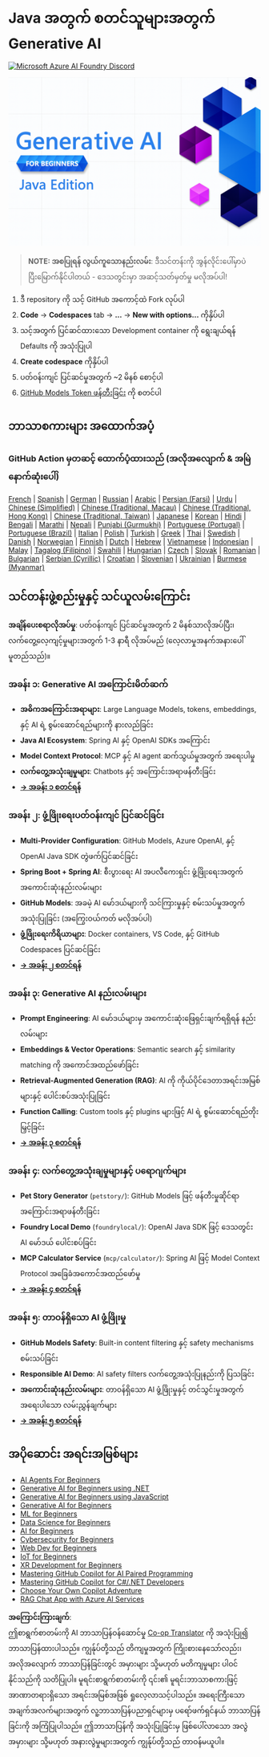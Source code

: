 <!--
CO_OP_TRANSLATOR_METADATA:
{
  "original_hash": "2ee0f50497c11d1941347ac61fb017a9",
  "translation_date": "2025-07-21T20:33:36+00:00",
  "source_file": "README.md",
  "language_code": "my"
}
-->
# Java အတွက် စတင်သူများအတွက် Generative AI  
[![Microsoft Azure AI Foundry Discord](https://dcbadge.limes.pink/api/server/ByRwuEEgH4)](https://discord.com/invite/ByRwuEEgH4)

![Generative AI for Beginners - Java Edition](../../translated_images/beg-genai-series.61edc4a6b2cc54284fa2d70eda26dc0ca2669e26e49655b842ea799cd6e16d2a.my.png)

> **NOTE: အစပြုရန် လွယ်ကူသောနည်းလမ်း**: ဒီသင်တန်းကို အွန်လိုင်းပေါ်မှာပဲ ပြီးမြောက်နိုင်ပါတယ် - ဒေသတွင်းမှာ အဆင့်သတ်မှတ်မှု မလိုအပ်ပါ!  
1. ဒီ repository ကို သင့် GitHub အကောင့်ထဲ Fork လုပ်ပါ  
2. **Code** → **Codespaces** tab → **...** → **New with options...** ကိုနှိပ်ပါ  
3. သင့်အတွက် ပြင်ဆင်ထားသော Development container ကို ရွေးချယ်ရန် Defaults ကို အသုံးပြုပါ  
4. **Create codespace** ကိုနှိပ်ပါ  
5. ပတ်ဝန်းကျင် ပြင်ဆင်မှုအတွက် ~2 မိနစ် စောင့်ပါ  
6. [GitHub Models Token ဖန်တီးခြင်း](./02-SetupDevEnvironment/README.md#step-2-create-a-github-personal-access-token) ကို စတင်ပါ  

## ဘာသာစကားများ အထောက်အပံ့

### GitHub Action မှတဆင့် ထောက်ပံ့ထားသည် (အလိုအလျောက် & အမြဲနောက်ဆုံးပေါ်)

[French](../fr/README.md) | [Spanish](../es/README.md) | [German](../de/README.md) | [Russian](../ru/README.md) | [Arabic](../ar/README.md) | [Persian (Farsi)](../fa/README.md) | [Urdu](../ur/README.md) | [Chinese (Simplified)](../zh/README.md) | [Chinese (Traditional, Macau)](../mo/README.md) | [Chinese (Traditional, Hong Kong)](../hk/README.md) | [Chinese (Traditional, Taiwan)](../tw/README.md) | [Japanese](../ja/README.md) | [Korean](../ko/README.md) | [Hindi](../hi/README.md) | [Bengali](../bn/README.md) | [Marathi](../mr/README.md) | [Nepali](../ne/README.md) | [Punjabi (Gurmukhi)](../pa/README.md) | [Portuguese (Portugal)](../pt/README.md) | [Portuguese (Brazil)](../br/README.md) | [Italian](../it/README.md) | [Polish](../pl/README.md) | [Turkish](../tr/README.md) | [Greek](../el/README.md) | [Thai](../th/README.md) | [Swedish](../sv/README.md) | [Danish](../da/README.md) | [Norwegian](../no/README.md) | [Finnish](../fi/README.md) | [Dutch](../nl/README.md) | [Hebrew](../he/README.md) | [Vietnamese](../vi/README.md) | [Indonesian](../id/README.md) | [Malay](../ms/README.md) | [Tagalog (Filipino)](../tl/README.md) | [Swahili](../sw/README.md) | [Hungarian](../hu/README.md) | [Czech](../cs/README.md) | [Slovak](../sk/README.md) | [Romanian](../ro/README.md) | [Bulgarian](../bg/README.md) | [Serbian (Cyrillic)](../sr/README.md) | [Croatian](../hr/README.md) | [Slovenian](../sl/README.md) | [Ukrainian](../uk/README.md) | [Burmese (Myanmar)](./README.md)

## သင်တန်းဖွဲ့စည်းမှုနှင့် သင်ယူလမ်းကြောင်း

**အချိန်ပေးစရာလိုအပ်မှု**: ပတ်ဝန်းကျင် ပြင်ဆင်မှုအတွက် 2 မိနစ်သာလိုအပ်ပြီး၊ လက်တွေ့လေ့ကျင့်မှုများအတွက် 1-3 နာရီ လိုအပ်မည် (လေ့လာမှုအနက်အနားပေါ်မူတည်သည်)။

### **အခန်း ၁: Generative AI အကြောင်းမိတ်ဆက်**
- **အဓိကအကြောင်းအရာများ**: Large Language Models, tokens, embeddings, နှင့် AI ရဲ့ စွမ်းဆောင်ရည်များကို နားလည်ခြင်း  
- **Java AI Ecosystem**: Spring AI နှင့် OpenAI SDKs အကြောင်း  
- **Model Context Protocol**: MCP နှင့် AI agent ဆက်သွယ်မှုအတွက် အရေးပါမှု  
- **လက်တွေ့အသုံးချမှုများ**: Chatbots နှင့် အကြောင်းအရာဖန်တီးခြင်း  
- **[→ အခန်း ၁ စတင်ရန်](./01-IntroToGenAI/README.md)**

### **အခန်း ၂: ဖွံ့ဖြိုးရေးပတ်ဝန်းကျင် ပြင်ဆင်ခြင်း**
- **Multi-Provider Configuration**: GitHub Models, Azure OpenAI, နှင့် OpenAI Java SDK တွဲဖက်ပြင်ဆင်ခြင်း  
- **Spring Boot + Spring AI**: စီးပွားရေး AI အပလီကေးရှင်း ဖွံ့ဖြိုးရေးအတွက် အကောင်းဆုံးနည်းလမ်းများ  
- **GitHub Models**: အခမဲ့ AI မော်ဒယ်များကို သင်ကြားမှုနှင့် စမ်းသပ်မှုအတွက် အသုံးပြုခြင်း (အကြွေးဝယ်ကတ် မလိုအပ်ပါ)  
- **ဖွံ့ဖြိုးရေးကိရိယာများ**: Docker containers, VS Code, နှင့် GitHub Codespaces ပြင်ဆင်ခြင်း  
- **[→ အခန်း ၂ စတင်ရန်](./02-SetupDevEnvironment/README.md)**

### **အခန်း ၃: Generative AI နည်းလမ်းများ**
- **Prompt Engineering**: AI မော်ဒယ်များမှ အကောင်းဆုံးဖြေရှင်းချက်ရရှိရန် နည်းလမ်းများ  
- **Embeddings & Vector Operations**: Semantic search နှင့် similarity matching ကို အကောင်အထည်ဖော်ခြင်း  
- **Retrieval-Augmented Generation (RAG)**: AI ကို ကိုယ်ပိုင်ဒေတာအရင်းအမြစ်များနှင့် ပေါင်းစပ်အသုံးပြုခြင်း  
- **Function Calling**: Custom tools နှင့် plugins များဖြင့် AI ရဲ့ စွမ်းဆောင်ရည်တိုးမြှင့်ခြင်း  
- **[→ အခန်း ၃ စတင်ရန်](./03-CoreGenerativeAITechniques/README.md)**

### **အခန်း ၄: လက်တွေ့အသုံးချမှုများနှင့် ပရောဂျက်များ**
- **Pet Story Generator** (`petstory/`): GitHub Models ဖြင့် ဖန်တီးမှုဆိုင်ရာ အကြောင်းအရာဖန်တီးခြင်း  
- **Foundry Local Demo** (`foundrylocal/`): OpenAI Java SDK ဖြင့် ဒေသတွင်း AI မော်ဒယ် ပေါင်းစပ်ခြင်း  
- **MCP Calculator Service** (`mcp/calculator/`): Spring AI ဖြင့် Model Context Protocol အခြေခံအကောင်အထည်ဖော်မှု  
- **[→ အခန်း ၄ စတင်ရန်](./04-PracticalSamples/README.md)**

### **အခန်း ၅: တာဝန်ရှိသော AI ဖွံ့ဖြိုးမှု**
- **GitHub Models Safety**: Built-in content filtering နှင့် safety mechanisms စမ်းသပ်ခြင်း  
- **Responsible AI Demo**: AI safety filters လက်တွေ့အသုံးပြုနည်းကို ပြသခြင်း  
- **အကောင်းဆုံးနည်းလမ်းများ**: တာဝန်ရှိသော AI ဖွံ့ဖြိုးမှုနှင့် တင်သွင်းမှုအတွက် အရေးပါသော လမ်းညွှန်ချက်များ  
- **[→ အခန်း ၅ စတင်ရန်](./05-ResponsibleGenAI/README.md)**

## အပိုဆောင်း အရင်းအမြစ်များ

- [AI Agents For Beginners](https://github.com/microsoft/ai-agents-for-beginners)  
- [Generative AI for Beginners using .NET](https://github.com/microsoft/Generative-AI-for-beginners-dotnet)  
- [Generative AI for Beginners using JavaScript](https://github.com/microsoft/generative-ai-with-javascript)  
- [Generative AI for Beginners](https://github.com/microsoft/generative-ai-for-beginners)  
- [ML for Beginners](https://aka.ms/ml-beginners)  
- [Data Science for Beginners](https://aka.ms/datascience-beginners)  
- [AI for Beginners](https://aka.ms/ai-beginners)  
- [Cybersecurity for Beginners](https://github.com/microsoft/Security-101)  
- [Web Dev for Beginners](https://aka.ms/webdev-beginners)  
- [IoT for Beginners](https://aka.ms/iot-beginners)  
- [XR Development for Beginners](https://github.com/microsoft/xr-development-for-beginners)  
- [Mastering GitHub Copilot for AI Paired Programming](https://aka.ms/GitHubCopilotAI)  
- [Mastering GitHub Copilot for C#/.NET Developers](https://github.com/microsoft/mastering-github-copilot-for-dotnet-csharp-developers)  
- [Choose Your Own Copilot Adventure](https://github.com/microsoft/CopilotAdventures)  
- [RAG Chat App with Azure AI Services](https://github.com/Azure-Samples/azure-search-openai-demo-java)  

**အကြောင်းကြားချက်**:  
ဤစာရွက်စာတမ်းကို AI ဘာသာပြန်ဝန်ဆောင်မှု [Co-op Translator](https://github.com/Azure/co-op-translator) ကို အသုံးပြု၍ ဘာသာပြန်ထားပါသည်။ ကျွန်ုပ်တို့သည် တိကျမှုအတွက် ကြိုးစားနေသော်လည်း၊ အလိုအလျောက် ဘာသာပြန်ခြင်းတွင် အမှားများ သို့မဟုတ် မတိကျမှုများ ပါဝင်နိုင်သည်ကို သတိပြုပါ။ မူရင်းစာရွက်စာတမ်းကို ၎င်း၏ မူရင်းဘာသာစကားဖြင့် အာဏာတရားရှိသော အရင်းအမြစ်အဖြစ် ရှုလေ့လာသင့်ပါသည်။ အရေးကြီးသော အချက်အလက်များအတွက် လူ့ဘာသာပြန်ပညာရှင်များမှ ပရော်ဖက်ရှင်နယ် ဘာသာပြန်ခြင်းကို အကြံပြုပါသည်။ ဤဘာသာပြန်ကို အသုံးပြုခြင်းမှ ဖြစ်ပေါ်လာသော အလွဲအမှားများ သို့မဟုတ် အနားလွဲမှုများအတွက် ကျွန်ုပ်တို့သည် တာဝန်မယူပါ။